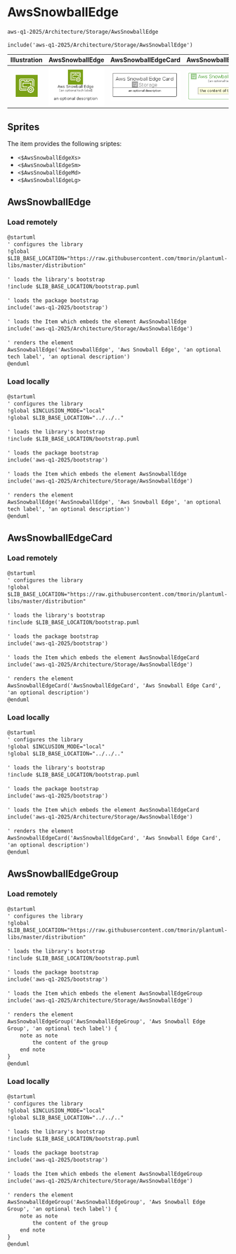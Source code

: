 # AwsSnowballEdge


```text
aws-q1-2025/Architecture/Storage/AwsSnowballEdge
```

```text
include('aws-q1-2025/Architecture/Storage/AwsSnowballEdge')
```



| Illustration | AwsSnowballEdge | AwsSnowballEdgeCard | AwsSnowballEdgeGroup |
| :---: | :---: | :---: | :---: |
| ![illustration for Illustration](../../../aws-q1-2025/Architecture/Storage/AwsSnowballEdge.png) | ![illustration for AwsSnowballEdge](../../../aws-q1-2025/Architecture/Storage/AwsSnowballEdge.Local.png) | ![illustration for AwsSnowballEdgeCard](../../../aws-q1-2025/Architecture/Storage/AwsSnowballEdgeCard.Local.png) | ![illustration for AwsSnowballEdgeGroup](../../../aws-q1-2025/Architecture/Storage/AwsSnowballEdgeGroup.Local.png) |



## Sprites
The item provides the following sriptes:

- `<$AwsSnowballEdgeXs>`
- `<$AwsSnowballEdgeSm>`
- `<$AwsSnowballEdgeMd>`
- `<$AwsSnowballEdgeLg>`





## AwsSnowballEdge

### Load remotely
```plantuml
@startuml
' configures the library
!global $LIB_BASE_LOCATION="https://raw.githubusercontent.com/tmorin/plantuml-libs/master/distribution"

' loads the library's bootstrap
!include $LIB_BASE_LOCATION/bootstrap.puml

' loads the package bootstrap
include('aws-q1-2025/bootstrap')

' loads the Item which embeds the element AwsSnowballEdge
include('aws-q1-2025/Architecture/Storage/AwsSnowballEdge')

' renders the element
AwsSnowballEdge('AwsSnowballEdge', 'Aws Snowball Edge', 'an optional tech label', 'an optional description')
@enduml
```

### Load locally
```plantuml
@startuml
' configures the library
!global $INCLUSION_MODE="local"
!global $LIB_BASE_LOCATION="../../.."

' loads the library's bootstrap
!include $LIB_BASE_LOCATION/bootstrap.puml

' loads the package bootstrap
include('aws-q1-2025/bootstrap')

' loads the Item which embeds the element AwsSnowballEdge
include('aws-q1-2025/Architecture/Storage/AwsSnowballEdge')

' renders the element
AwsSnowballEdge('AwsSnowballEdge', 'Aws Snowball Edge', 'an optional tech label', 'an optional description')
@enduml
```

## AwsSnowballEdgeCard

### Load remotely
```plantuml
@startuml
' configures the library
!global $LIB_BASE_LOCATION="https://raw.githubusercontent.com/tmorin/plantuml-libs/master/distribution"

' loads the library's bootstrap
!include $LIB_BASE_LOCATION/bootstrap.puml

' loads the package bootstrap
include('aws-q1-2025/bootstrap')

' loads the Item which embeds the element AwsSnowballEdgeCard
include('aws-q1-2025/Architecture/Storage/AwsSnowballEdge')

' renders the element
AwsSnowballEdgeCard('AwsSnowballEdgeCard', 'Aws Snowball Edge Card', 'an optional description')
@enduml
```

### Load locally
```plantuml
@startuml
' configures the library
!global $INCLUSION_MODE="local"
!global $LIB_BASE_LOCATION="../../.."

' loads the library's bootstrap
!include $LIB_BASE_LOCATION/bootstrap.puml

' loads the package bootstrap
include('aws-q1-2025/bootstrap')

' loads the Item which embeds the element AwsSnowballEdgeCard
include('aws-q1-2025/Architecture/Storage/AwsSnowballEdge')

' renders the element
AwsSnowballEdgeCard('AwsSnowballEdgeCard', 'Aws Snowball Edge Card', 'an optional description')
@enduml
```

## AwsSnowballEdgeGroup

### Load remotely
```plantuml
@startuml
' configures the library
!global $LIB_BASE_LOCATION="https://raw.githubusercontent.com/tmorin/plantuml-libs/master/distribution"

' loads the library's bootstrap
!include $LIB_BASE_LOCATION/bootstrap.puml

' loads the package bootstrap
include('aws-q1-2025/bootstrap')

' loads the Item which embeds the element AwsSnowballEdgeGroup
include('aws-q1-2025/Architecture/Storage/AwsSnowballEdge')

' renders the element
AwsSnowballEdgeGroup('AwsSnowballEdgeGroup', 'Aws Snowball Edge Group', 'an optional tech label') {
    note as note
        the content of the group
    end note
}
@enduml
```

### Load locally
```plantuml
@startuml
' configures the library
!global $INCLUSION_MODE="local"
!global $LIB_BASE_LOCATION="../../.."

' loads the library's bootstrap
!include $LIB_BASE_LOCATION/bootstrap.puml

' loads the package bootstrap
include('aws-q1-2025/bootstrap')

' loads the Item which embeds the element AwsSnowballEdgeGroup
include('aws-q1-2025/Architecture/Storage/AwsSnowballEdge')

' renders the element
AwsSnowballEdgeGroup('AwsSnowballEdgeGroup', 'Aws Snowball Edge Group', 'an optional tech label') {
    note as note
        the content of the group
    end note
}
@enduml
```

